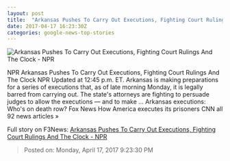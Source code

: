 ```yaml
---
layout: post
title:  "Arkansas Pushes To Carry Out Executions, Fighting Court Rulings And The Clock - NPR"
date: 2017-04-17 16:23:30Z
categories: google-news-top-stories
---
```


![Arkansas Pushes To Carry Out Executions, Fighting Court Rulings And The Clock - NPR](https://media.npr.org/assets/img/2017/04/17/ap_17104726678813_wide-5a80f0b3ab91d66297290dc0308affd8b318ab90.jpg?s=1400)

NPR Arkansas Pushes To Carry Out Executions, Fighting Court Rulings And The Clock NPR Updated at 12:45 p.m. ET. Arkansas is making preparations for a series of executions that, as of late morning Monday, it is legally barred from carrying out. The state's attorneys are fighting to persuade judges to allow the executions — and to make ... Arkansas executions: Who's on death row? Fox News How America executes its prisoners CNN all 92 news articles »


Full story on F3News: [Arkansas Pushes To Carry Out Executions, Fighting Court Rulings And The Clock - NPR](http://www.f3nws.com/n/EgJB2F)

> Posted on: Monday, April 17, 2017 9:23:30 PM
